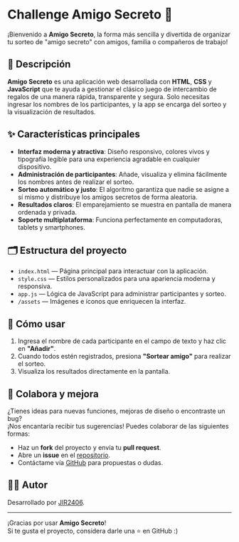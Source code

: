 # Challenge Amigo Secreto 🎁

¡Bienvenido a **Amigo Secreto**, la forma más sencilla y divertida de organizar tu sorteo de "amigo secreto" con amigos, familia o compañeros de trabajo!

## 🚀 Descripción

**Amigo Secreto** es una aplicación web desarrollada con **HTML**, **CSS** y **JavaScript** que te ayuda a gestionar el clásico juego de intercambio de regalos de una manera rápida, transparente y segura. Solo necesitas ingresar los nombres de los participantes, y la app se encarga del sorteo y la visualización de resultados.

## ✨ Características principales

- **Interfaz moderna y atractiva**: Diseño responsivo, colores vivos y tipografía legible para una experiencia agradable en cualquier dispositivo.
- **Administración de participantes**: Añade, visualiza y elimina fácilmente los nombres antes de realizar el sorteo.
- **Sorteo automático y justo**: El algoritmo garantiza que nadie se asigne a sí mismo y distribuye los amigos secretos de forma aleatoria.
- **Resultados claros**: El emparejamiento se muestra en pantalla de manera ordenada y privada.
- **Soporte multiplataforma**: Funciona perfectamente en computadoras, tablets y smartphones.

## 🗂️ Estructura del proyecto

- `index.html` — Página principal para interactuar con la aplicación.
- `style.css` — Estilos personalizados para una apariencia moderna y responsiva.
- `app.js` — Lógica de JavaScript para administrar participantes y sorteo.
- `/assets` — Imágenes e íconos que enriquecen la interfaz.

## 📖 Cómo usar

1. Ingresa el nombre de cada participante en el campo de texto y haz clic en **"Añadir"**.
2. Cuando todos estén registrados, presiona **"Sortear amigo"** para realizar el sorteo.
3. Visualiza los resultados directamente en la pantalla.

## 🤝 Colabora y mejora

¿Tienes ideas para nuevas funciones, mejoras de diseño o encontraste un bug?  
¡Nos encantaría recibir tus sugerencias! Puedes colaborar de las siguientes formas:

- Haz un **fork** del proyecto y envía tu **pull request**.
- Abre un **issue** en el [repositorio](https://github.com/JIR2406/challenge-amigo-secreto).
- Contáctame vía [GitHub](https://github.com/JIR2406) para propuestas o dudas.

## 👨‍💻 Autor

Desarrollado por [JIR2406](https://github.com/JIR2406).

---

¡Gracias por usar **Amigo Secreto**!  
Si te gusta el proyecto, considera darle una ⭐ en GitHub :)
